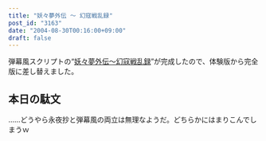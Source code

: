 ```yaml
---
title: "妖々夢外伝 ～ 幻寇戦乱録"
post_id: "3163"
date: "2004-08-30T00:16:00+09:00"
draft: false
---
```



弾幕風スクリプトの“[妖々夢外伝～幻寇戦乱録](/tag/touhou-pcb-g)”が完成したので、体験版から完全版に差し替えました。
## 本日の駄文
……どうやら永夜抄と弾幕風の両立は無理なようだ。どちらかにはまりこんでしまうｗ
